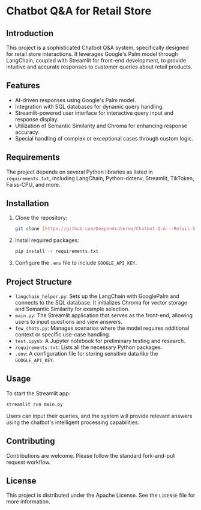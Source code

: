 # Chatbot Q&A for Retail Store

## Introduction
This project is a sophisticated Chatbot Q&A system, specifically designed for retail store interactions. It leverages Google's Palm model through LangChain, coupled with Streamlit for front-end development, to provide intuitive and accurate responses to customer queries about retail products.

## Features
- AI-driven responses using Google's Palm model.
- Integration with SQL databases for dynamic query handling.
- Streamlit-powered user interface for interactive query input and response display.
- Utilization of Semantic Similarity and Chroma for enhancing response accuracy.
- Special handling of complex or exceptional cases through custom logic.

## Requirements
The project depends on several Python libraries as listed in `requirements.txt`, including LangChain, Python-dotenv, Streamlit, TikToken, Faiss-CPU, and more.

## Installation
1. Clone the repository:
   ```bash
   git clone [https://github.com/DeependraVerma/Chatbot-Q-A---Retail-Store.git]
   ```
2. Install required packages:
   ```bash
   pip install -r requirements.txt
   ```
3. Configure the `.env` file to include `GOOGLE_API_KEY`.

## Project Structure
- `langchain_helper.py`: Sets up the LangChain with GooglePalm and connects to the SQL database. It initializes Chroma for vector storage and Semantic Similarity for example selection.
- `main.py`: The Streamlit application that serves as the front-end, allowing users to input questions and view answers.
- `few_shots.py`: Manages scenarios where the model requires additional context or specific use-case handling.
- `test.ipynb`: A Jupyter notebook for preliminary testing and research.
- `requirements.txt`: Lists all the necessary Python packages.
- `.env`: A configuration file for storing sensitive data like the `GOOGLE_API_KEY`.

## Usage
To start the Streamlit app:
```bash
streamlit run main.py
```
Users can input their queries, and the system will provide relevant answers using the chatbot's intelligent processing capabilities.

## Contributing
Contributions are welcome. Please follow the standard fork-and-pull request workflow.

## License
This project is distributed under the Apache License. See the `LICENSE` file for more information.